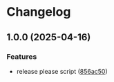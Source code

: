 # Changelog

## 1.0.0 (2025-04-16)


### Features

* release please script ([856ac50](https://github.com/ana-tonic/GopherSocial/commit/856ac5072ddbae4d644e91c7a23837874fb27b6c))
